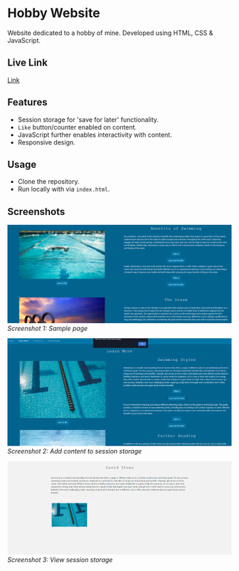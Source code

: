 # Hobby Website

Website dedicated to a hobby of mine. Developed using HTML, CSS & JavaScript.

## Live Link
[Link](https://65cdf216fbdf02aef7583d37--voluble-piroshki-c475fd.netlify.app)

## Features

- Session storage for 'save for later' functionality.
- `Like` button/counter enabled on content.
- JavaScript further enables interactivity with content.
- Responsive design.

## Usage

- Clone the repository.
- Run locally with via `index.html`.

## Screenshots

![Screenshot 1](screenshots/sample-page.png)
*Screenshot 1: Sample page*

![Screenshot 2](screenshots/added-content.png)
*Screenshot 2: Add content to session storage*

![Screenshot 3](screenshots/session-storage.png)
*Screenshot 3: View session storage*
